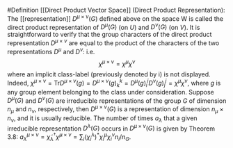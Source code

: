 #Definition [[Direct Product Vector Space]]
(Direct Product Representation): The [[representation]] $D^{\mu \times \nu}(G)$ defined above on the space W is called the direct product representation of $D^{\mu}(G)$ (on $U$) and $D^{\nu}(G)$ (on $V$).
It is straightforward to verify that the group characters of the direct product representation $D^{\mu \times \nu}$ are equal to the product of the characters of the two representations $D^{\mu}$ and $D^{\nu}$: i.e.$$\chi^{\mu \times \nu} = \chi^{\mu} \chi^{\nu}$$where an implicit class-label (previously denoted by i) is not displayed. Indeed, $\chi^{\mu\times\nu} = \mathrm{Tr}D^{\mu\times\nu}(g) = D^{\mu\times\nu}(g)^k_k = D^{\mu}(g)^i_iD^{\nu}(g)^j_j = \chi^{\mu}\chi^{\nu}$, where $g$ is any group element belonging to the class under consideration. Suppose $D^{\mu}(G)$ and $D^{\nu}(G)$ are irreducible representations of the group $G$ of dimension $n_{\mu}$ and $n_{\nu}$, respectively, then $D^{\mu\times\nu}(G)$ is a representation of dimension $n_{\mu}\times n_{\nu}$, and it is usually reducible. The number of times $a_{\lambda}$ that a given irreducible representation $D^{\lambda}(G)$ occurs in $D^{\mu\times\nu}(G)$ is given by Theorem 3.8: $a^{\mu\times\nu}_{\lambda} = \tilde{\chi}_{\lambda}^{\dagger}\tilde{\chi}^{\mu\times\nu} = \sum_{i}(\chi_{i}^{\lambda})^{*}\chi_{i}^{\mu}\chi_{i}^{\nu}n_{i}/n_{G}$.
